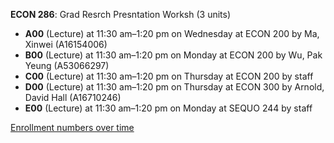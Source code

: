 **ECON 286**: Grad Resrch Presntation Worksh (3 units)

- **A00** (Lecture) at 11:30 am–1:20 pm on Wednesday at ECON 200 by Ma, Xinwei (A16154006)
- **B00** (Lecture) at 11:30 am–1:20 pm on Monday at ECON 200 by Wu, Pak Yeung (A53066297)
- **C00** (Lecture) at 11:30 am–1:20 pm on Thursday at ECON 200 by staff
- **D00** (Lecture) at 11:30 am–1:20 pm on Thursday at ECON 300 by Arnold, David Hall (A16710246)
- **E00** (Lecture) at 11:30 am–1:20 pm on Monday at SEQUO 244 by staff

[Enrollment numbers over time](./ECON286.tsv)
